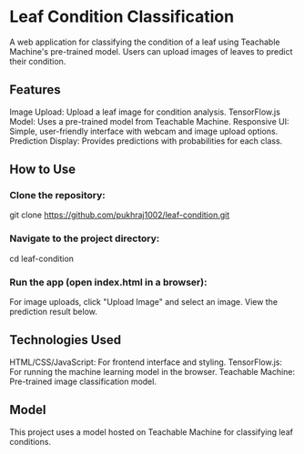 # Leaf Condition Classification
A web application for classifying the condition of a leaf using Teachable Machine's pre-trained model. Users can upload images of leaves to predict their condition.

## Features
Image Upload: Upload a leaf image for condition analysis.
TensorFlow.js Model: Uses a pre-trained model from Teachable Machine.
Responsive UI: Simple, user-friendly interface with webcam and image upload options.
Prediction Display: Provides predictions with probabilities for each class.

## How to Use
### Clone the repository:
git clone https://github.com/pukhraj1002/leaf-condition.git

### Navigate to the project directory:
cd leaf-condition

### Run the app (open index.html in a browser):
For image uploads, click "Upload Image" and select an image.
View the prediction result below.

## Technologies Used
HTML/CSS/JavaScript: For frontend interface and styling.
TensorFlow.js: For running the machine learning model in the browser.
Teachable Machine: Pre-trained image classification model.

## Model
This project uses a model hosted on Teachable Machine for classifying leaf conditions.
